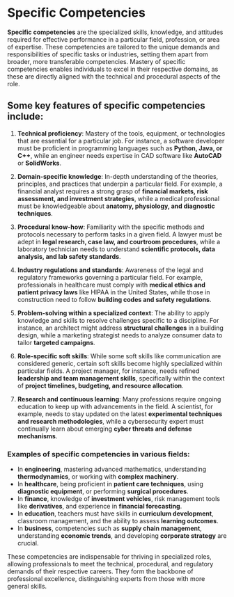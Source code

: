 # Specific Competencies 
**Specific competencies** are the specialized skills, knowledge, and attitudes required for effective performance in a particular field, profession, or area of expertise. These competencies are tailored to the unique demands and responsibilities of specific tasks or industries, setting them apart from broader, more transferable competencies. Mastery of specific competencies enables individuals to excel in their respective domains, as these are directly aligned with the technical and procedural aspects of the role.

## Some key features of specific competencies include:

1.  **Technical proficiency**: Mastery of the tools, equipment, or technologies that are essential for a particular job. For instance, a software developer must be proficient in programming languages such as **Python, Java, or C++**, while an engineer needs expertise in CAD software like **AutoCAD** or **SolidWorks**.
    
2.  **Domain-specific knowledge**: In-depth understanding of the theories, principles, and practices that underpin a particular field. For example, a financial analyst requires a strong grasp of **financial markets, risk assessment, and investment strategies**, while a medical professional must be knowledgeable about **anatomy, physiology, and diagnostic techniques**.
    
3.  **Procedural know-how**: Familiarity with the specific methods and protocols necessary to perform tasks in a given field. A lawyer must be adept in **legal research, case law, and courtroom procedures**, while a laboratory technician needs to understand **scientific protocols, data analysis, and lab safety standards**.
    
4.  **Industry regulations and standards**: Awareness of the legal and regulatory frameworks governing a particular field. For example, professionals in healthcare must comply with **medical ethics and patient privacy laws** like HIPAA in the United States, while those in construction need to follow **building codes and safety regulations**.
    
5.  **Problem-solving within a specialized context**: The ability to apply knowledge and skills to resolve challenges specific to a discipline. For instance, an architect might address **structural challenges** in a building design, while a marketing strategist needs to analyze consumer data to tailor **targeted campaigns**.
    
6.  **Role-specific soft skills**: While some soft skills like communication are considered generic, certain soft skills become highly specialized within particular fields. A project manager, for instance, needs refined **leadership and team management skills**, specifically within the context of **project timelines, budgeting, and resource allocation**.
    
7.  **Research and continuous learning**: Many professions require ongoing education to keep up with advancements in the field. A scientist, for example, needs to stay updated on the latest **experimental techniques and research methodologies**, while a cybersecurity expert must continually learn about emerging **cyber threats and defense mechanisms**.
    

### Examples of specific competencies in various fields:

-   In **engineering**, mastering advanced mathematics, understanding **thermodynamics**, or working with **complex machinery**.
-   In **healthcare**, being proficient in **patient care techniques**, using **diagnostic equipment**, or performing **surgical procedures**.
-   In **finance**, knowledge of **investment vehicles**, risk management tools like **derivatives**, and experience in **financial forecasting**.
-   In **education**, teachers must have skills in **curriculum development**, classroom management, and the ability to assess **learning outcomes**.
-   In **business**, competencies such as **supply chain management**, understanding **economic trends**, and developing **corporate strategy** are crucial.

These competencies are indispensable for thriving in specialized roles, allowing professionals to meet the technical, procedural, and regulatory demands of their respective careers. They form the backbone of professional excellence, distinguishing experts from those with more general skills.



